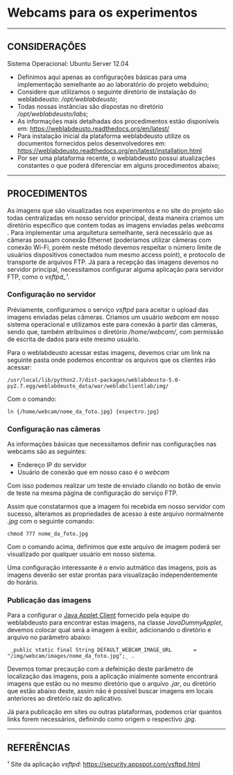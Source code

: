 # Webcams para os experimentos #


---


## CONSIDERAÇÔES ##

Sistema Operacional: Ubuntu Server 12.04

  * Definimos aqui apenas as configurações básicas para uma implementação semelhante ao ao laboratório do projeto webduino;
  * Considere que utilizamos o seguinte diretório de instalação do weblabdeusto: _/opt/weblabdeusto_;
  * Todas nossas instâncias são dispostas no diretório  _/opt/weblabdeusto/labs_;
  * As informações mais detalhadas dos procedimentos estão disponíveis em: https://weblabdeusto.readthedocs.org/en/latest/
  * Para instalação inicial da plataforma weblabdeusto utilize os documentos fornecidos pelos desenvolvedores em: https://weblabdeusto.readthedocs.org/en/latest/installation.html
  * Por ser uma plataforma recente, o weblabdeusto possui atualizações constantes o que poderá diferenciar em alguns procedimentos abaixo;

---


## PROCEDIMENTOS ##

As imagens que são visualizadas nos experimentos e no site do projeto são todas centralizadas em nosso servidor principal, desta maneira criamos um diretório específico que contem todas as imagens enviadas pelas _webcams_ . Para implementar uma arquitetura semelhante, será necessário que as câmeras possuam conexão Ethernet (poderíamos utilizar câmeras com conexão Wi-Fi, porém neste método devemos respeitar o número limite de usuários dispositivos conectados num mesmo access point), e protocolo de transporte de arquivos FTP. Já para a recepção das imagens devemos no servidor principal, necessitamos configurar alguma aplicação para servidor FTP, como o _vsftpd\_¹._

### Configuração no servidor ###
Préviamente, configuramos o serviço _vsftpd_ para aceitar o upload das imagens enviadas pelas câmeras. Criamos um usuário _webcam_ em nosso sistema operacional e utilizamos este para conexão à partir das câmeras, sendo que, também atribuímos o diretório  _/home/webcam/_, com permissão de escrita de dados para este mesmo usuário.

Para o weblabdeusto acessar estas imagens, devemos criar um link na seguinte pasta onde podemos encontrar os arquivos que os clientes irão acessar:

```
/usr/local/lib/python2.7/dist-packages/weblabdeusto-5.0-py2.7.egg/weblabdeusto_data/war/weblabclientlab/img/
```
Com o comando:

```
ln {/home/webcam/nome_da_foto.jpg} {espectro.jpg}
```


### Configuração nas câmeras ###
As informações básicas que necessitamos definir nas configurações nas webcams são as seguintes:

  * Endereço IP do servidor
  * Usuário de conexão que em nosso caso é o _webcam_

Com isso podemos realizar um teste de enviado cliando no botão de envio de teste na mesma página de configuração do serviço FTP.

Assim que constatarmos que a imagem foi recebida em nosso servidor com sucesso, alteramos as propriedades de acesso à este arquivo normalmente _.jpg_ com o seguinte comando:

```
chmod 777 nome_da_foto.jpg
```

Com o comando acima, definimos que este arquivo de imagem poderá ser visualizado por qualquer usuário em nosso sistema.

Uma configuração interessante é o envio autmático das imagens, pois as imagens deverão ser estar prontas para visualização independentemente do horário.


### Publicação das imagens ###
Para a configurar o [Java Applet Client](https://github.com/weblabdeusto/weblabdeusto/blob/master/experiments/managed/libs/client/java/src/es/deusto/weblab/client/experiment/plugins/es/deusto/weblab/javadummy/JavaDummyApplet.java) fornecido pela equipe do weblabdeusto para encontrar estas imagens, na classe _JavaDummyApplet_, devemos colocar qual será a imagem à exibir, adicionando o diretório e arquivo no parâmetro abaixo:

```
 _public static final String DEFAULT_WEBCAM_IMAGE_URL       = "/img/webcam/images/nome_da_foto.jpg";_ . 
```

Devemos tomar precaução com a defeinição deste parâmetro de localização das imagens, pois a aplicação inialmente somente encontrará imagens que estão ou no mesmo diretório que o arquivo _.jar_, ou diretório que estão abaixo deste, assim não é possível buscar imagens em locais anteriores ao diretório raiz do aplicativo.

Já para publicação em sites ou outras plataformas, podemos criar quantos links forem necessários, definindo como origem o respectivo _.jpg_.



---


## REFERÊNCIAS ##

¹ Site da aplicação _vsftpd_: https://security.appspot.com/vsftpd.html